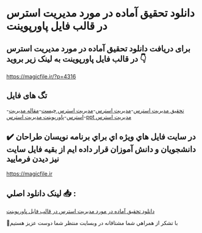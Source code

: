 # دانلود تحقیق آماده در مورد مديريت استرس در قالب فایل پاورپوینت

## برای دریافت دانلود تحقیق آماده در مورد مديريت استرس در قالب فایل پاورپوینت به لینک زیر بروید 👇

https://magicfile.ir/?p=4316

## تگ های فایل

-[تحقیق مديريت استرس](https://magicfile.ir/product/%d8%aa%d8%ad%d9%82%db%8c%d9%82-%d8%a2%d9%85%d8%a7%d8%af%d9%87-%d9%85%d8%af%d9%8a%d8%b1%d9%8a%d8%aa-%d8%a7%d8%b3%d8%aa%d8%b1%d8%b3-%d8%af%d8%b1-%d9%be%d8%a7%d9%88%d8%b1%d9%be%d9%88%db%8c%d9%86%d8%aa/)-[مديريت استرس](https://magicfile.ir/product/%d8%aa%d8%ad%d9%82%db%8c%d9%82-%d8%a2%d9%85%d8%a7%d8%af%d9%87-%d9%85%d8%af%d9%8a%d8%b1%d9%8a%d8%aa-%d8%a7%d8%b3%d8%aa%d8%b1%d8%b3-%d8%af%d8%b1-%d9%be%d8%a7%d9%88%d8%b1%d9%be%d9%88%db%8c%d9%86%d8%aa/)-[مديريت استرس چیست](https://magicfile.ir/product/%d8%aa%d8%ad%d9%82%db%8c%d9%82-%d8%a2%d9%85%d8%a7%d8%af%d9%87-%d9%85%d8%af%d9%8a%d8%b1%d9%8a%d8%aa-%d8%a7%d8%b3%d8%aa%d8%b1%d8%b3-%d8%af%d8%b1-%d9%be%d8%a7%d9%88%d8%b1%d9%be%d9%88%db%8c%d9%86%d8%aa/)-[مقاله مديريت استرس](https://magicfile.ir/product/%d8%aa%d8%ad%d9%82%db%8c%d9%82-%d8%a2%d9%85%d8%a7%d8%af%d9%87-%d9%85%d8%af%d9%8a%d8%b1%d9%8a%d8%aa-%d8%a7%d8%b3%d8%aa%d8%b1%d8%b3-%d8%af%d8%b1-%d9%be%d8%a7%d9%88%d8%b1%d9%be%d9%88%db%8c%d9%86%d8%aa/)-[پاورپوینت مديريت استرس](https://magicfile.ir/product/%d8%aa%d8%ad%d9%82%db%8c%d9%82-%d8%a2%d9%85%d8%a7%d8%af%d9%87-%d9%85%d8%af%d9%8a%d8%b1%d9%8a%d8%aa-%d8%a7%d8%b3%d8%aa%d8%b1%d8%b3-%d8%af%d8%b1-%d9%be%d8%a7%d9%88%d8%b1%d9%be%d9%88%db%8c%d9%86%d8%aa/)-[ppt مديريت استرس](https://magicfile.ir/product/%d8%aa%d8%ad%d9%82%db%8c%d9%82-%d8%a2%d9%85%d8%a7%d8%af%d9%87-%d9%85%d8%af%d9%8a%d8%b1%d9%8a%d8%aa-%d8%a7%d8%b3%d8%aa%d8%b1%d8%b3-%d8%af%d8%b1-%d9%be%d8%a7%d9%88%d8%b1%d9%be%d9%88%db%8c%d9%86%d8%aa/)

## ✔️ در سايت فايل هاي ويژه اي براي برنامه نويسان طراحان دانشجويان و دانش آموزان قرار داده ايم از بقيه فايل سايت نيز ديدن فرماييد

https://magicfile.ir


## لينک دانلود اصلي 📥 :

[دانلود تحقیق آماده در مورد مديريت استرس در قالب فایل پاورپوینت](https://magicfile.ir/product/%d8%aa%d8%ad%d9%82%db%8c%d9%82-%d8%a2%d9%85%d8%a7%d8%af%d9%87-%d9%85%d8%af%d9%8a%d8%b1%d9%8a%d8%aa-%d8%a7%d8%b3%d8%aa%d8%b1%d8%b3-%d8%af%d8%b1-%d9%be%d8%a7%d9%88%d8%b1%d9%be%d9%88%db%8c%d9%86%d8%aa/) 


🙏با تشکر از همراهي شما مشتاقانه در وبسایت منتظر شما دوست عزیز هستیم

